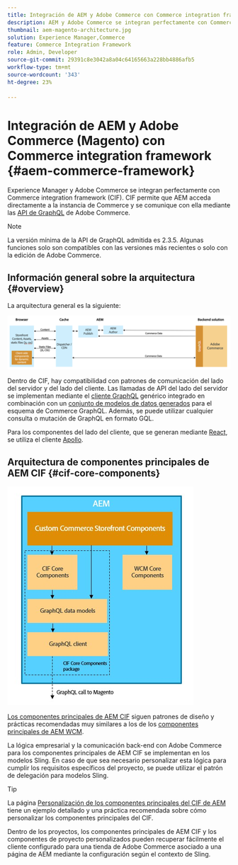 ```yaml
---
title: Integración de AEM y Adobe Commerce con Commerce integration framework
description: AEM y Adobe Commerce se integran perfectamente con Commerce integration framework (CIF). CIF permite a AEM acceder a una instancia de Adobe Commerce y comunicarse con Adobe Commerce a través de GraphQL. También permite a los autores de AEM utilizar los seleccionadores de productos y categorías, así como la consola de productos para examinar los datos de productos y categorías que se obtienen a petición de Adobe Commerce Además, CIF ofrece una tienda predeterminada que puede acelerar los proyectos de comercio.
thumbnail: aem-magento-architecture.jpg
solution: Experience Manager,Commerce
feature: Commerce Integration Framework
role: Admin, Developer
source-git-commit: 29391c8e3042a8a04c64165663a228bb4886afb5
workflow-type: tm+mt
source-wordcount: '343'
ht-degree: 23%

---
```


# Integración de AEM y Adobe Commerce (Magento) con Commerce integration framework {#aem-commerce-framework}

Experience Manager y Adobe Commerce se integran perfectamente con Commerce integration framework (CIF). CIF permite que AEM acceda directamente a la instancia de Commerce y se comunique con ella mediante las [API de GraphQL](https://devdocs.magento.com/guides/v2.4/graphql/) de Adobe Commerce.

>[!NOTE]
>
>La versión mínima de la API de GraphQL admitida es 2.3.5. Algunas funciones solo son compatibles con las versiones más recientes o solo con la edición de Adobe Commerce.

## Información general sobre la arquitectura {#overview}

La arquitectura general es la siguiente:

![Información general sobre la arquitectura del CIF](../assets/AEM_Magento_Architecture.png)

Dentro de CIF, hay compatibilidad con patrones de comunicación del lado del servidor y del lado del cliente.
Las llamadas de API del lado del servidor se implementan mediante el [cliente GraphQL](https://github.com/adobe/commerce-cif-graphql-client) genérico integrado en combinación con un [conjunto de modelos de datos generados](https://github.com/adobe/commerce-cif-magento-graphql) para el esquema de Commerce GraphQL. Además, se puede utilizar cualquier consulta o mutación de GraphQL en formato GQL.

Para los componentes del lado del cliente, que se generan mediante [React](https://reactjs.org/), se utiliza el cliente [Apollo](https://www.apollographql.com/docs/react/).

## Arquitectura de componentes principales de AEM CIF {#cif-core-components}

![Arquitectura de los componentes principales del CIF de AEM](../assets/cif-component-architecture.jpg)

[Los componentes principales de AEM CIF](https://github.com/adobe/aem-core-cif-components) siguen patrones de diseño y prácticas recomendadas muy similares a los de los [componentes principales de AEM WCM](https://github.com/adobe/aem-core-wcm-components).

La lógica empresarial y la comunicación back-end con Adobe Commerce para los componentes principales de AEM CIF se implementan en los modelos Sling. En caso de que sea necesario personalizar esta lógica para cumplir los requisitos específicos del proyecto, se puede utilizar el patrón de delegación para modelos Sling.

>[!TIP]
>
>La página [Personalización de los componentes principales del CIF de AEM](../customizing/customize-cif-components.md) tiene un ejemplo detallado y una práctica recomendada sobre cómo personalizar los componentes principales del CIF.

Dentro de los proyectos, los componentes principales de AEM CIF y los componentes de proyecto personalizados pueden recuperar fácilmente el cliente configurado para una tienda de Adobe Commerce asociado a una página de AEM mediante la configuración según el contexto de Sling.
